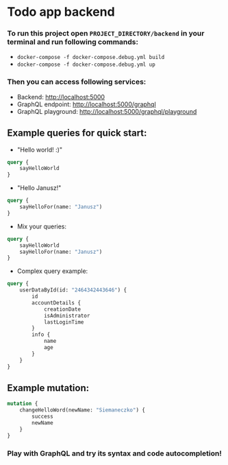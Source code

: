 # Todo app backend

### To run this project open `PROJECT_DIRECTORY/backend` in your terminal and run following commands:
- `docker-compose -f docker-compose.debug.yml build`
- `docker-compose -f docker-compose.debug.yml up`

### Then you can access following services:
- Backend: [http://localhost:5000](http://localhost:5000)
- GraphQL endpoint: [http://localhost:5000/graphql](http://localhost:5000/graphql)
- GraphQL playground: [http://localhost:5000/graphql/playground](http://localhost:5000/graphql/playground)

## Example queries for quick start:
- "Hello world! :)"
```graphql
query {
	sayHelloWorld
}
```
- "Hello Janusz!"
```graphql
query {
	sayHelloFor(name: "Janusz")
}
```
- Mix your queries:
```graphql
query {
	sayHelloWorld
	sayHelloFor(name: "Janusz")
}
```
- Complex query example:
```graphql
query {
	userDataById(id: "2464342443646") {
		id
		accountDetails {
			creationDate
			isAdministrator
			lastLoginTime
		}
		info {
			name
			age
		}
	}
}
```
## Example mutation:
```graphql
mutation {
	changeHelloWord(newName: "Siemaneczko") {
		success
		newName
	}
}
```

### Play with GraphQL and try its syntax and code autocompletion!